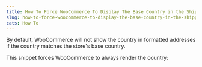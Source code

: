 ```yaml
---
title: How To Force WooCommerce To Display The Base Country in the Shipping Address Preview
slug: how-to-force-woocommerce-to-display-the-base-country-in-the-shipping-address-preview
cats: How To
---
```


<p>By default, WooCommerce will not show the country in formatted addresses if the country matches the store's base country.</p>
<p>This snippet forces WooCommerce to always render the country:</p>

